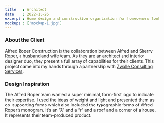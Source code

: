 ```yaml
---
title   : Architect
date    : 2022-11-26
excerpt : Home design and construction organization for homeowners looking for their uniquely-designed and built home.
mockups : ['mockup-1.jpg'] 
---
```


### About the Client
Alfred Roper Construction is the collaboration between Alfred and Sherry Roper, a husband and wife team. As they are an architect and interior designer duo, they present a full array of capabilities for their clients. This project came into my hands through a partnership with [Zwolle Consulting Services](https://zwolleconsultingservices.com).

### Design Inspiration
The Alfred Roper team wanted a super minimal, form-first logo to indicate their expertise. I used the ideas of weight and light and presented them as co-supporting forms which also included the typographic forms of Alfred Roper’s monogram. It’s an “A” and a “r” and a roof and a corner of a house. It represents their team-produced product.

